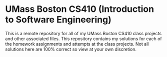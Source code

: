 # UMass Boston CS410 (Introduction to Software Engineering)

This is a remote repository for all of my UMass Boston CS410 class projects and other associated files. This repository contains my solutions for each of the homework assignments and attempts at the class projects. Not all solutions here are 100% correct so view at your own discretion.